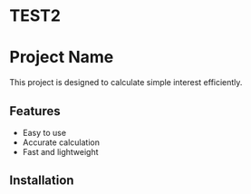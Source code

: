 # TEST2
# Project Name
This project is designed to calculate simple interest efficiently.

## Features
- Easy to use
- Accurate calculation
- Fast and lightweight

## Installation
